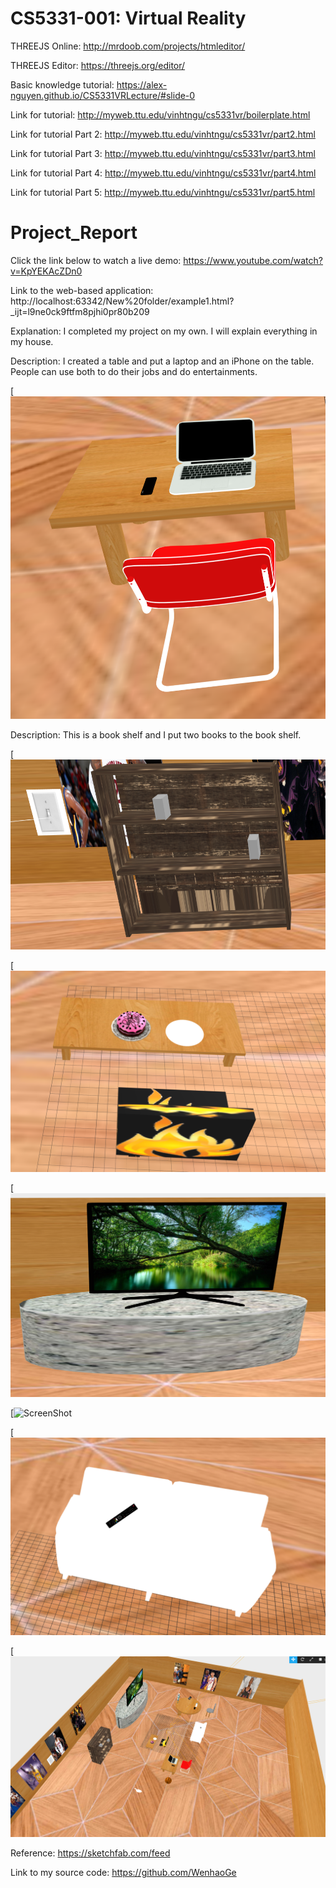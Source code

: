 # CS5331-001: Virtual Reality
THREEJS Online: http://mrdoob.com/projects/htmleditor/

THREEJS Editor: https://threejs.org/editor/

Basic knowledge tutorial: https://alex-nguyen.github.io/CS5331VRLecture/#slide-0

Link for tutorial: http://myweb.ttu.edu/vinhtngu/cs5331vr/boilerplate.html

Link for tutorial Part 2: http://myweb.ttu.edu/vinhtngu/cs5331vr/part2.html

Link for tutorial Part 3: http://myweb.ttu.edu/vinhtngu/cs5331vr/part3.html

Link for tutorial Part 4: http://myweb.ttu.edu/vinhtngu/cs5331vr/part4.html

Link for tutorial Part 5: http://myweb.ttu.edu/vinhtngu/cs5331vr/part5.html

# Project_Report
Click the link below to watch a live demo:
https://www.youtube.com/watch?v=KpYEKAcZDn0

Link to the web-based application: 
http://localhost:63342/New%20folder/example1.html?_ijt=l9ne0ck9ftfm8pjhi0pr80b209

Explanation:
I completed my project on my own. I will explain everything in my house. 

Description:
I created a table and put a laptop and an iPhone on the table. People can use both to do their jobs and do entertainments.

[![ScreenShot](/images/7.PNG)

Description:
This is a book shelf and I put two books to the book shelf.

[![ScreenShot](/images/8.PNG)

[![ScreenShot](/images/9.PNG)

[![ScreenShot](/images/10.PNG)

[![ScreenShot](/images11.PNG)

[![ScreenShot](/images/12.PNG)

[![ScreenShot](/images/13.png)

Reference:
https://sketchfab.com/feed

Link to my source code:
https://github.com/WenhaoGe

